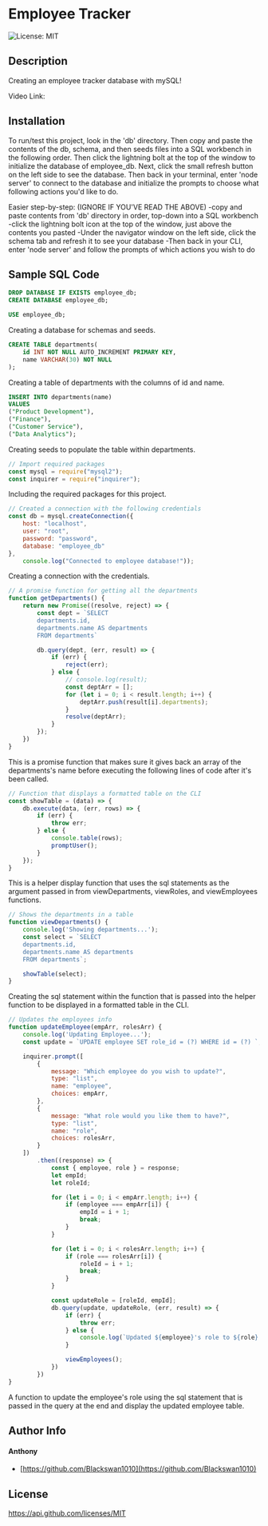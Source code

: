 # Employee Tracker

![License: MIT](https://img.shields.io/badge/MIT-blue.svg) 

## Description 

Creating an employee tracker database with mySQL! 

Video Link: []()

## Installation 

To run/test this project, look in the 'db' directory. Then copy and paste the contents of the db, schema, and then seeds files into a SQL workbench in the following order. Then click the lightning bolt at the top of the window to initialize the database of employee_db. Next, click the small refresh button on the left side to see the database. Then back in your terminal, enter 'node server' to connect to the database and initialize the prompts to choose what following actions you'd like to do. 

Easier step-by-step: (IGNORE IF YOU'VE READ THE ABOVE)
-copy and paste contents from 'db' directory in order, top-down into a SQL workbench
-click the lightning bolt icon at the top of the window, just above the contents you pasted
-Under the navigator window on the left side, click the schema tab and refresh it to see your database
-Then back in your CLI, enter 'node server' and follow the prompts of which actions you wish to do

## Sample SQL Code

```sql
DROP DATABASE IF EXISTS employee_db;
CREATE DATABASE employee_db;

USE employee_db;
```
Creating a database for schemas and seeds.

```sql
CREATE TABLE departments(
    id INT NOT NULL AUTO_INCREMENT PRIMARY KEY,
    name VARCHAR(30) NOT NULL
);
```
Creating a table of departments with the columns of id and name.

```sql
INSERT INTO departments(name)
VALUES 
("Product Development"),
("Finance"),
("Customer Service"),
("Data Analytics");
```
Creating seeds to populate the table within departments.

```js
// Import required packages
const mysql = require("mysql2");
const inquirer = require("inquirer");
```
Including the required packages for this project.

```js
// Created a connection with the following credentials
const db = mysql.createConnection({
    host: "localhost",
    user: "root",
    password: "password",
    database: "employee_db"
},
    console.log("Connected to employee database!"));
```
Creating a connection with the credentials.

```js
// A promise function for getting all the departments
function getDepartments() {
    return new Promise((resolve, reject) => {
        const dept = `SELECT 
        departments.id,
        departments.name AS departments
        FROM departments`

        db.query(dept, (err, result) => {
            if (err) {
                reject(err);
            } else {
                // console.log(result);
                const deptArr = [];
                for (let i = 0; i < result.length; i++) {
                    deptArr.push(result[i].departments);
                }
                resolve(deptArr);
            }
        });
    })
}
```
This is a promise function that makes sure it gives back an array of the departments's name before executing the following lines of code after it's been called.

```js
// Function that displays a formatted table on the CLI
const showTable = (data) => {
    db.execute(data, (err, rows) => {
        if (err) {
            throw err;
        } else {
            console.table(rows);
            promptUser();
        }
    });
}
```
This is a helper display function that uses the sql statements as the argument passed in from viewDepartments, viewRoles, and viewEmployees functions.

```js
// Shows the departments in a table
function viewDepartments() {
    console.log('Showing departments...');
    const select = `SELECT 
    departments.id,
    departments.name AS departments
    FROM departments`;

    showTable(select);
}
```
Creating the sql statement within the function that is passed into the helper function to be displayed in a formatted table in the CLI.

```js
// Updates the employees info
function updateEmployee(empArr, rolesArr) {
    console.log('Updating Employee...');
    const update = `UPDATE employee SET role_id = (?) WHERE id = (?) `;

    inquirer.prompt([
        {
            message: "Which employee do you wish to update?",
            type: "list",
            name: "employee",
            choices: empArr,
        },
        {
            message: "What role would you like them to have?",
            type: "list",
            name: "role",
            choices: rolesArr,
        }
    ])
        .then((response) => {
            const { employee, role } = response;
            let empId;
            let roleId;

            for (let i = 0; i < empArr.length; i++) {
                if (employee === empArr[i]) {
                    empId = i + 1;
                    break;
                }
            }

            for (let i = 0; i < rolesArr.length; i++) {
                if (role === rolesArr[i]) {
                    roleId = i + 1;
                    break;
                }
            }

            const updateRole = [roleId, empId];
            db.query(update, updateRole, (err, result) => {
                if (err) {
                    throw err;
                } else {
                    console.log(`Updated ${employee}'s role to ${role}!`);
                }

                viewEmployees();
            })
        })
}
```
A function to update the employee's role using the sql statement that is passed in the query at the end and display the updated employee table.


## Author Info 

#### Anthony

* [https://github.com/Blackswan1010](https://github.com/Blackswan1010) 

## License

 https://api.github.com/licenses/MIT 


